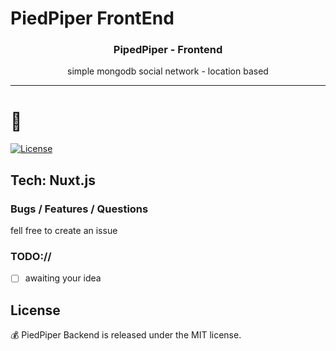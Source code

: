 # PiedPiper FrontEnd

<p align="center">
  <h3 align="center">PipedPiper - Frontend</h3>
  <p align="center">simple mongodb social network - location based</p>
</p>

---

# :mushroom:

[![License](http://img.shields.io/badge/license-MIT-blue.svg)](https://github.com/AndreiD/arweave-ipfs-bridge/blob/master/LICENSE)

## Tech: Nuxt.js

### Bugs / Features / Questions

fell free to create an issue

### TODO://

- [ ] awaiting your idea

## License

:moneybag: PiedPiper Backend is released under the MIT license.
